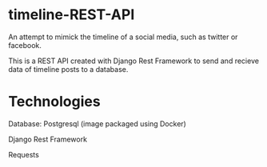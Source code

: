 # timeline-REST-API
An attempt to mimick the timeline of a social media, such as twitter or facebook.

This is a REST API created with Django Rest Framework to send and recieve data of timeline posts to a database.

# Technologies
Database: Postgresql (image packaged using Docker)

Django Rest Framework

Requests


